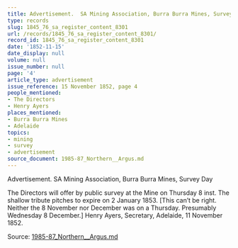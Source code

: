 ```yaml
---
title: Advertisement.  SA Mining Association, Burra Burra Mines, Survey Day
type: records
slug: 1845_76_sa_register_content_8301
url: /records/1845_76_sa_register_content_8301/
record_id: 1845_76_sa_register_content_8301
date: '1852-11-15'
date_display: null
volume: null
issue_number: null
page: '4'
article_type: advertisement
issue_reference: 15 November 1852, page 4
people_mentioned:
- The Directors
- Henry Ayers
places_mentioned:
- Burra Burra Mines
- Adelaide
topics:
- mining
- survey
- advertisement
source_document: 1985-87_Northern__Argus.md
---
```


Advertisement.  SA Mining Association, Burra Burra Mines, Survey Day

The Directors will offer by public survey at the Mine on Thursday 8 inst. The shallow tribute pitches to expire on 2 January 1853.  [This can’t be right.  Neither the 8 November nor December was on a Thursday.  Presumably Wednesday 8 December.]  Henry Ayers, Secretary, Adelaide, 11 November 1852.

Source: [1985-87_Northern__Argus.md](/downloads/markdown/1985-87_Northern__Argus.md)
